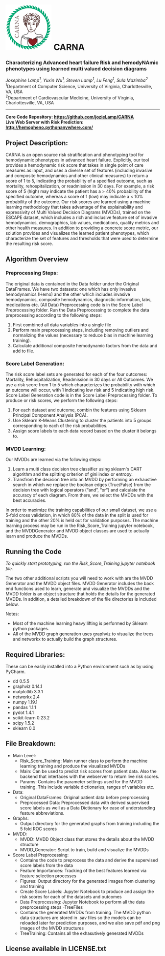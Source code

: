 # <img src="CARNA Logo.png" width="150"> CARNA
### Characterizing Advanced heart failure Risk and hemodyNAmic phenotypes using learned multi valued decision diagrams  

*Josephine Lamp<sup>1</sup>, Yuxin Wu<sup>1</sup>, Steven Lamp<sup>1</sup>, Lu Feng<sup>1</sup>, Sula Mazimba<sup>2</sup>*  
<sup>1</sup>Department of Computer Science, University of Virginia, Charlottesville, VA, USA  
<sup>2</sup>Department of Cardiovascular Medicine, University of Virginia, Charlottesville, VA, USA  

-------
**Core Code Repository: https://github.com/jozieLamp/CARNA  
Live Web Server with Risk Prediction: http://hemopheno.pythonanywhere.com/**

## Project Description:  
CARNA is an open source risk stratification and phenotyping tool for hemodynamic phenotypes in advanced heart failure.
Explicitly, our tool provides a hemodynamic risk score that takes in single point of care measures as input, 
and uses a diverse set of features (including invasive and composite hemodynamics and other clinical measures) 
to return a score of 1 to 5, indicating the probability of a specified outcome, such as mortality, rehospitalization, 
or readmission in 30 days. For example, a risk score of 5 (high) may indicate the patient has a
\> 40% probability of the specified outcome, whereas a score of 1 (low) may indicate a \< 10%
probability of the outcome. Our risk scores are learned using a machine learning methodology that takes advantage of the
 explainability and expressivity of Multi Valued Decision Diagrams (MVDDs), trained on the ESCAPE dataset, 
 which includes a rich and inclusive feature set of invasive hemodynamics, demographics, lab values, medications, 
 quality metrics and other health measures. In addition to providing a concrete score metric, our solution provides and 
 visualizes the learned patient phenotypes, which characterize the set of features and thresholds that were used to determine
  the resulting risk score.
  
## Algorithm Overview
### Preprocessing Steps:
The original data is contained in the Data folder under the Original DataFrames.
We have two datasets: one which has only invasive hemodynamics (Hemo) and the other which includes invasive hemodynamics, 
composite hemodynamics, diagnostic information, labs, medications etc. (All Data)
Preprocessing code is in the Score Label Preprocessing folder. Run the Data Preprocessing to complete the data preprocessing according to the following steps:
1. First combined all data variables into a single file
2. Perform main preprocessing steps, including removing outliers and normalizing the values (necessary
to reduce bias in machine learning training). 
3. Calculate additional composite hemodynamic factors from the data and add to file.

### Score Label Generation:
The risk score label sets are generated for each
of the four outcomes: Mortality, Rehospitalization,
Readmission in 30 days or All Outcomes. We use a risk score from 1 to 5 which characterizes
the probability with which an outcome will occur,
with 1 indicating low risk and 5 indicating high risk.
Score Label Generation code is in the Score Label Preprocessing folder.
To produce or risk scores, we perform the following steps:
1. For each dataset and outcome, combin the features using Sklearn Principal Component Analysis (PCA).
2. Use Sklearn K-Means Clustering to cluster the patients into 5 groups corresponding to each of the risk probabilities.
3. Assign score labels to each data record based on the cluster it belongs to.

### MVDD Learning:
Our MVDDs are learned via the following steps:
1. Learn a multi class decision tree classifier using sklearn's CART algorithm and the splitting criterion of gini index or entropy.
2. Transfrom the decision tree into an MVDD by performing an exhaustive search in which we replace the boolean edges (True/False) from the decision tree with logical operators (“and”, “or”) and calculate the accuracy of each diagram. From there, we select the MVDDs with the best accuracies.   

In order to maximize the training capabilities of our small dataset, we use a 5-fold cross validation, in which 80% of the data in the split is used for training and the other 20% is held out for validation purposes.
The machine learning process may be run in the Risk_Score_Training jupyter notebook, and
the MVDDGenerator and MVDD object classes are used to actually learn and produce the MVDDs.

## Running the Code
*To quickly start prototyping, run the Risk_Score_Training jupyter notebook file.*

The two other additional scripts you will need to work with are the MVDD Generator and the MVDD object files. 
MVDD Generator includes the back end functions used to learn, generate and visualize the MVDDs and the MVDD folder is an object structure that holds the details for the generated MVDDs.
In addition, a detailed breakdown of the file directories is included below.

Notes:
- Most of the machine learning heavy lifting is performed by Sklearn python packages.
- All of the MVDD graph generation uses graphviz to visualize the trees and networkx to actually build the graph structures.

## Required Libraries:
These can be easily installed into a Python environment such as by using PyCharm.

- dd	0.5.5
- graphviz	0.14.1
- matplotlib	3.3.1
- networkx	2.4
- numpy	1.19.1
- pandas	1.1.1
- pydot	1.4.1
- scikit-learn	0.23.2
- scipy	1.5.2
- sklearn	0.0	

## File Breakdown:
- Main Level:
    - Risk_Score_Training: Main runner class to perform the machine learning training and produce the visualized MVDDs
    - Main: Can be used to predict risk scores from patient data. Also the backend that interfaces with the webserver to return live risk scores.
    - Params: Contains the parameter settings used for the MVDD training. This include variable dictionaries, ranges of variables etc.
- Data: 
    - Original DataFrames: Original patient data before preprocessing
    - Preprocessed Data: Preprocessed data with derived supervised score labels as well as a Data Dictionary for ease of understanding feature abbreviations.
- Graphs:
    - Output directory for the generated graphs from training including the 5 fold ROC scores
- MVDD:
    - MVDD: MVDD Object class that stores the details about the MVDD structure
    - MVDD_Generator: Script to train, build and visualize the MVDDs
- Score Label Preprocessing: 
    - Contains the code to preprocess the data and derive the supervised score labels from the data
    - Feature Importances: Tracking of the best features learned via feature selection processes
    - Figures: Output directory for the generated images from clustering and training
    - Create Score Labels: Jupyter Notebook to produce and assign the risk scores for each of the datasets and outcomes
    - Data Preprocessing: Jupyter Notebook to perform all the data preprocessing steps
-TreeFiles
    - Contains the generated MVDDs from training. The MVDD python data structures are stored in .sav files so the models can be reloaded later for prediction purposes,
     and we also save pdf and png images of the MVDD structures
    - TreeTraining: Contains all the exhasutively generated MVDDs


## License available in LICENSE.txt






